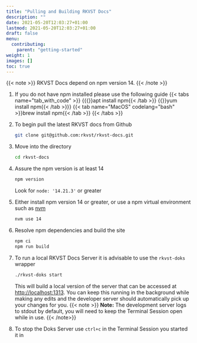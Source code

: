 ```yaml
---
title: "Pulling and Building RKVST Docs"
description: ""
date: 2021-05-20T12:03:27+01:00
lastmod: 2021-05-20T12:03:27+01:00
draft: false
menu:
  contributing:
    parent: "getting-started"
weight: 1
images: []
toc: true
---
```

{{< note >}}
RKVST Docs depend on npm version 14.
{{< /note >}}

1. If you do not have npm installed please use the following guide
    {{< tabs name="tab_with_code" >}}  {{{<tab name="Ubuntu" codelang="bash">}}apt install npm{{< /tab >}}
    {{<tab name="Cent OS/RHEL" codelang="bash">}}yum install npm{{< /tab >}}}
    {{< tab name="MacOS" codelang="bash" >}}brew install npm{{< /tab >}}  {{< /tabs >}}
1. To begin pull the latest RKVST docs from Github

    ```bash
    git clone git@github.com:rkvst/rkvst-docs.git
    ```

1. Move into the directory

    ```bash
    cd rkvst-docs
    ```

1. Assure the npm version is at least 14

   ```bash
   npm version
   ```

   Look for `node: '14.21.3'` or greater
1. Either install npm version 14 or greater, or use a npm virtual environment such as [nvm](https://github.com/nvm-sh/nvm)

   ```bash
   nvm use 14
   ```

1. Resolve npm dependencies and build the site

    ```bash
    npm ci
    npm run build
    ```  

1. To run a local RKVST Docs Server it is advisable to use the `rkvst-doks` wrapper

    ```bash
    ./rkvst-doks start
    ```

    This will build a local version of the server that can be accessed at [http://localhost:1313](http://localhost:1313).
    You can keep this running in the background while making any edits and the developer server should automatically pick up your changes for you.
{{< note >}}
**Note:** The development server logs to stdout by default, you will need to keep the Terminal Session open while in use.
{{< /note>}}
1. To stop the Doks Server use `ctrl+c` in the Terminal Session you started it in
